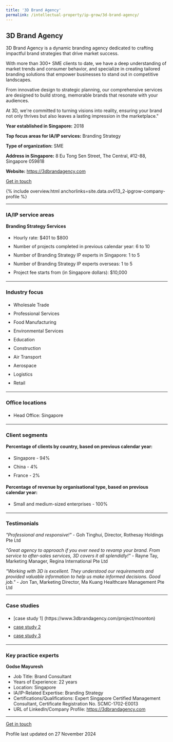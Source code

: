 ```yaml
---
title: '3D Brand Agency'
permalink: /intellectual-property/ip-grow/3d-brand-agency/
---
```


## 3D Brand Agency

3D Brand Agency is a dynamic branding agency dedicated to crafting impactful brand strategies that drive market success.

With more than 300+ SME clients to date, we have a deep understanding of market trends and consumer behavior, and specialize in creating tailored branding solutions that empower businesses to stand out in competitive landscapes.

From innovative design to strategic planning, our comprehensive services are designed to build strong, memorable brands that resonate with your audiences.

At 3D, we're committed to turning visions into reality, ensuring your brand not only thrives but also leaves a lasting impression in the marketplace."


<b>Year established in Singapore:</b> 2018

<b>Top focus areas for IA/IP services:</b> Branding Strategy

<b>Type of organization:</b> SME

<b>Address in Singapore:</b> 8 Eu Tong Sen Street, The Central, #12-88, Singapore 059818

<b>Website:</b> <a href='https://3dbrandagency.com'>https://3dbrandagency.com</a>

<a class='btn' href='https://form.gov.sg/674410f5c38a352b3d337dfa' target='_blank' rel='noopener'>Get in touch</a>

{% include overview.html anchorlinks=site.data.ov013_2-ipgrow-company-profile %}

---
<a name='ip-related-service-areas'></a>
### IA/IP service areas

**Branding Strategy Services**

<ul>
<li style='line-height: 27px; margin: 0px 0px !important'>Hourly rate:  $401 to $800</li>
<li style='line-height: 27px; margin: 0px 0px !important'>Number of projects completed in previous calendar year: 6 to 10</li>
<li style='line-height: 27px; margin: 0px 0px !important'>Number of Branding Strategy IP experts in Singapore: 1 to 5</li>
<li style='line-height: 27px; margin: 0px 0px !important'>Number of Branding Strategy IP experts overseas: 1 to 5</li>
<li style='line-height: 27px; margin: 0px 0px !important'>Project fee starts from (in Singapore dollars):  $10,000</li>
</ul>

---
<a name='industry-focus'></a>
### Industry focus

<ul><li style='line-height: 27px; margin: 0px 0px !important'> Wholesale Trade</li><li style='line-height: 27px; margin: 0px 0px !important'>Professional Services</li><li style='line-height: 27px; margin: 0px 0px !important'>Food Manufacturing</li><li style='line-height: 27px; margin: 0px 0px !important'>Environmental Services</li><li style='line-height: 27px; margin: 0px 0px !important'>Education</li><li style='line-height: 27px; margin: 0px 0px !important'>Construction</li><li style='line-height: 27px; margin: 0px 0px !important'>Air Transport</li><li style='line-height: 27px; margin: 0px 0px !important'>Aerospace</li><li style='line-height: 27px; margin: 0px 0px !important'>Logistics</li><li style='line-height: 27px; margin: 0px 0px !important'>Retail</li></ul>

---
<a name='office-locations'></a>
### Office locations

<ul><li style='line-height: 27px; margin: 0px 0px !important'> Head Office: Singapore</li></ul>

---
<a name='client-segments'></a>
### Client segments

**Percentage of clients by country, based on previous calendar year:**

<ul><li style='line-height: 27px; margin: 0px 0px !important'> Singapore - 94%</li><li style='line-height: 27px; margin: 0px 0px !important'>China - 4%</li><li style='line-height: 27px; margin: 0px 0px !important'>France - 2%</li></ul>

**Percentage of revenue by organisational type, based on previous calendar year:**

<ul><li style='line-height: 27px; margin: 0px 0px !important'> Small and medium-sized enterprises - 100%</li></ul>

---
<a name='testimonials'></a>
### Testimonials

*"Professional and responsive!"* - Goh Tinghui, Director, Rothesay Holdings Pte Ltd

*"Great agency to approach if you ever need to revamp your brand. From service to after-sales services, 3D covers it all splendidly!"* - Rayne Tay, Marketing Manager, Regina International Pte Ltd

*"Working with 3D is excellent. They understood our requirements and provided valuable information to help us make informed decisions. Good job."* - Jon Tan, Marketing Director, Ma Kuang Healthcare Management Pte Ltd




---
<a name='case-studies'></a>
### Case studies

<ul><li style='line-height: 27px; margin: 0px 0px !important'> [case study 1]
(https://www.3dbrandagency.com/project/moonton)</li><li style='line-height: 27px; margin: 0px 0px !important'><a href="https://www.3dbrandagency.com/project/xing-he" target="_blank" rel="noopener">case study 2</a></li><li style='line-height: 27px; margin: 0px 0px !important'><a href="https://www.3dbrandagency.com/project/atom-payroll" target="_blank" rel="noopener">case study 3</a></li></ul>

---
<a name='key-practice-experts'></a>
### Key practice experts

**Godse Mayuresh**

- Job Title: Brand Consultant
- Years of Experience: 22 years
- Location: Singapore
- IA/IP-Related Expertise: Branding Strategy
- Certifications/Qualifications: Expert Singapore Certified Management Consultant, Certificate Registration No. SCMC-1702-E0013
- URL of LinkedIn/Company Profile: <a href="https://www.3dbrandagency.com" target="_blank" rel="noopener">https://3dbrandagency.com</a>


---
<p>
<a class='btn' href='https://form.gov.sg/674410f5c38a352b3d337dfa' target='_blank' rel='noopener'>Get in touch</a>
</p>
Profile last updated on 27 November 2024
